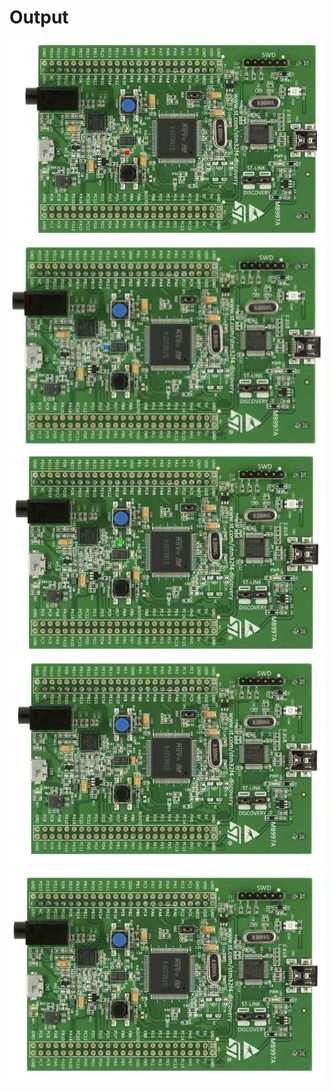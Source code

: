 # Output
![](https://github.com/Heiram/M3_Wiper_Control_System/blob/main/5_Report/Engine%20ON%20state.png)
![](https://github.com/Heiram/M3_Wiper_Control_System/blob/main/5_Report/Wiper%20on%20low%20speed.png)
![](https://github.com/Heiram/M3_Wiper_Control_System/blob/main/5_Report/Wiper%20on%20moderate%20speed.png)
![](https://github.com/Heiram/M3_Wiper_Control_System/blob/main/5_Report/Wiper%20on%20High%20speed.png)
![](https://github.com/Heiram/M3_Wiper_Control_System/blob/main/5_Report/OFF%20state.png)
